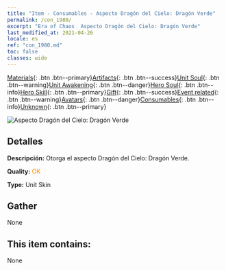 ```yaml
---
title: "Item - Consumables - Aspecto Dragón del Cielo: Dragón Verde"
permalink: /con_1980/
excerpt: "Era of Chaos  Aspecto Dragón del Cielo: Dragón Verde"
last_modified_at: 2021-04-26
locale: es
ref: "con_1980.md"
toc: false
classes: wide
---
```

 [Materials](/ItemsES/){: .btn .btn--primary}[Artifacts](/ItemsES/Artifacts/){: .btn .btn--success}[Unit Soul](/ItemsES/UnitSoul/){: .btn .btn--warning}[Unit Awakening](/ItemsES/UnitAwakening/){: .btn .btn--danger}[Hero Soul](/ItemsES/HeroSoul/){: .btn .btn--info}[Hero Skill](/ItemsES/HeroSkill/){: .btn .btn--primary}[Gift](/ItemsES/Gift/){: .btn .btn--success}[Event related](/ItemsES/Events/){: .btn .btn--warning}[Avatars](/ItemsES/Avatars/){: .btn .btn--danger}[Consumables](/ItemsES/Consumables/){: .btn .btn--info}[Unknown](/ItemsES/Unknown/){: .btn .btn--primary}

 ![Aspecto Dragón del Cielo: Dragón Verde](/images/u/ti_lvlongpifu.jpg)

## Detalles
 **Descripción:** Otorga el aspecto Dragón del Cielo: Dragón Verde.

 **Quality:** <span style="color: #FF8C00">OK</span>

 **Type:** Unit Skin

## Gather

  None

## This item contains:

  None

